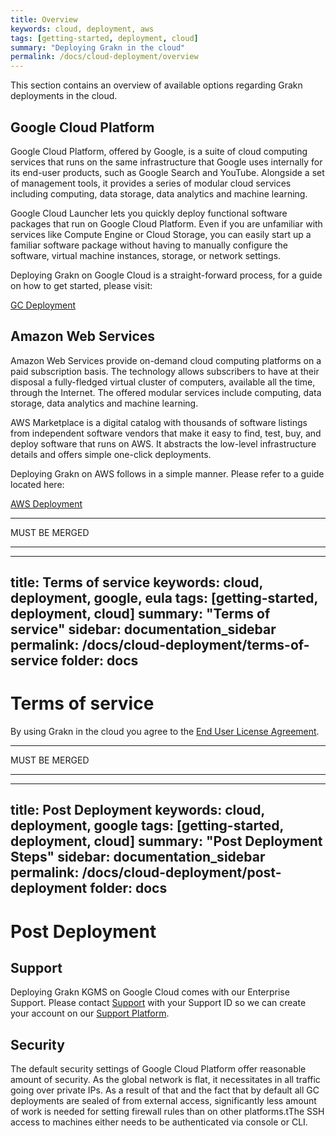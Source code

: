 ```yaml
---
title: Overview
keywords: cloud, deployment, aws
tags: [getting-started, deployment, cloud]
summary: "Deploying Grakn in the cloud"
permalink: /docs/cloud-deployment/overview
---
```


This section contains an overview of available options regarding Grakn deployments in the cloud.


## Google Cloud Platform

Google Cloud Platform, offered by Google, is a suite of cloud computing services that runs on the same infrastructure that Google uses internally for its end-user products, such as Google Search and YouTube.
Alongside a set of management tools, it provides a series of modular cloud services including computing, data storage, data analytics and machine learning.

Google Cloud Launcher lets you quickly deploy functional software packages that run on Google Cloud Platform. Even if you are unfamiliar with services like Compute Engine or Cloud Storage,
you can easily start up a familiar software package without having to manually configure the software, virtual machine instances, storage, or network settings.

Deploying Grakn on Google Cloud is a straight-forward process, for a guide on how to get started, please visit:

[GC Deployment](https://dev.grakn.ai/docs/cloud-deployment/gc-deployment)


## Amazon Web Services

Amazon Web Services provide on-demand cloud computing platforms on a paid subscription basis. The technology allows subscribers to have at their disposal a fully-fledged virtual cluster of computers,
available all the time, through the Internet. The offered modular services include computing, data storage, data analytics and machine learning.

AWS Marketplace is a digital catalog with thousands of software listings from independent software vendors that make it easy to find, test, buy, and deploy software that runs on AWS. It abstracts the low-level infrastructure
details and offers simple one-click deployments.

Deploying Grakn on AWS follows in a simple manner. Please refer to a guide located here:

[AWS Deployment](https://dev.grakn.ai/docs/cloud-deployment/aws-deployment)


- - - -
MUST BE MERGED
- - - -

---
title: Terms of service
keywords: cloud, deployment, google, eula
tags: [getting-started, deployment, cloud]
summary: "Terms of service"
sidebar: documentation_sidebar
permalink: /docs/cloud-deployment/terms-of-service
folder: docs
---

# Terms of service

By using Grakn in the cloud you agree to the [End User License Agreement](/images/EULA_Cloud.pdf).


- - - -
MUST BE MERGED
- - - -

---
title: Post Deployment
keywords: cloud, deployment, google
tags: [getting-started, deployment, cloud]
summary: "Post Deployment Steps"
sidebar: documentation_sidebar
permalink: /docs/cloud-deployment/post-deployment
folder: docs
---

# Post Deployment


## Support
Deploying Grakn KGMS on Google Cloud comes with our Enterprise Support. Please contact [Support](support@grakn.ai) with your Support ID so we can create your account on our [Support Platform](https://work.grakn.ai/helpdesk).

## Security

The default security settings of Google Cloud Platform offer reasonable amount of security. As the global network is flat, it necessitates in all traffic going over private IPs. As a result of that and the fact that by default all GC deployments are sealed of from external access, significantly less amount of work is needed for setting firewall rules than on other platforms.tThe SSH access to machines either needs to be authenticated via console or CLI.
